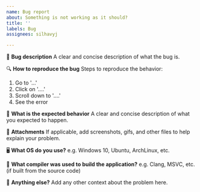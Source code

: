 ```yaml
---
name: Bug report
about: Something is not working as it should?
title: ''
labels: Bug
assignees: silhavyj

---
```


🐞 **Bug description**
A clear and concise description of what the bug is.

🔍 **How to reproduce the bug**
Steps to reproduce the behavior:
1. Go to '...'
2. Click on '....'
3. Scroll down to '....'
4. See the error

🤔 **What is the expected behavior**
A clear and concise description of what you expected to happen.

📎 **Attachments**
If applicable, add screenshots, gifs, and other files to help explain your problem.

🖥️ **What OS do you use?**
e.g. Windows 10, Ubuntu, ArchLinux, etc.

🔧 **What compiler was used to build the application?**
e.g. Clang, MSVC, etc. (if built from the source code)

📝 **Anything else?**
Add any other context about the problem here.
